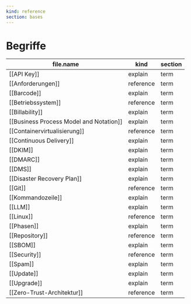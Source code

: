 ```yaml
---
kind: reference
section: bases
---
```


# Begriffe

| file.name | kind | section |
| --- | --- | --- |
| [[API Key]] | explain | term |
| [[Anforderungen]] | reference | term |
| [[Barcode]] | explain | term |
| [[Betriebssystem]] | reference | term |
| [[Billability]] | explain | term |
| [[Business Process Model and Notation]] | explain | term |
| [[Containervirtualisierung]] | reference | term |
| [[Continuous Delivery]] | explain | term |
| [[DKIM]] | explain | term |
| [[DMARC]] | explain | term |
| [[DMS]] | explain | term |
| [[Disaster Recovery Plan]] | explain | term |
| [[Git]] | reference | term |
| [[Kommandozeile]] | explain | term |
| [[LLM]] | explain | term |
| [[Linux]] | reference | term |
| [[Phasen]] | explain | term |
| [[Repository]] | reference | term |
| [[SBOM]] | explain | term |
| [[Security]] | reference | term |
| [[Spam]] | explain | term |
| [[Update]] | explain | term |
| [[Upgrade]] | explain | term |
| [[Zero-Trust-Architektur]] | reference | term |
